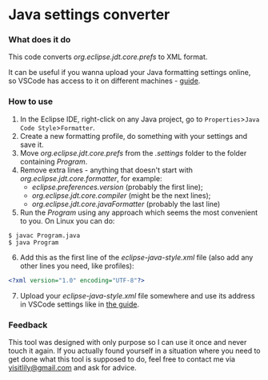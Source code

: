 # Java settings converter
### What does it do
This code converts *org.eclipse.jdt.core.prefs* to XML format. 

It can be useful if you wanna upload your Java formatting settings online, so VSCode has access to it on different machines - [guide](https://github.com/redhat-developer/vscode-java/wiki/Formatter-settings). 

### How to use
1. In the Eclipse IDE, right-click on any Java project, go to `Properties`>`Java Code Style`>`Formatter`. 
2. Create a new formatting profile, do something with your settings and save it. 
3. Move *org.eclipse.jdt.core.prefs* from the *.settings* folder to the folder containing *Program*. 
4. Remove extra lines - anything that doesn't start with *org.eclipse.jdt.core.formatter*, for example:
    - *eclipse.preferences.version* (probably the first line);
    - *org.eclipse.jdt.core.compiler* (might be the next lines);
    - *org.eclipse.jdt.core.javaFormatter* (probably the last line)
5. Run the *Program* using any approach which seems the most convenient to you. On Linux you can do: 
```SHELL
$ javac Program.java   
$ java Program
```
6. Add this as the first line of the *eclipse-java-style.xml* file (also add any other lines you need, like profiles):
```XML
<?xml version="1.0" encoding="UTF-8"?>
```
7. Upload your *eclipse-java-style.xml* file somewhere and use its address in VSCode settings like in [the guide](https://github.com/redhat-developer/vscode-java/wiki/Formatter-settings).

### Feedback
This tool was designed with only purpose so I can use it once and never touch it again. If you actually found yourself in a situation where you need to get done what this tool is supposed to do, feel free to contact me via yisitlily@gmail.com and ask for advice. 
